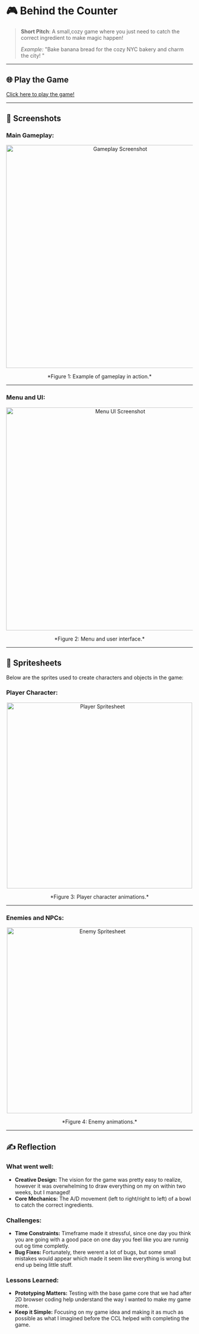 # 🎮 **Behind the Counter** 

> **Short Pitch**: A small,cozy game where you just need to catch the correct ingredient to make magic happen!
> 
> *Example:* "Bake banana bread for the cozy NYC bakery and charm the city! "

---

## 🌐 **Play the Game**
[Click here to play the game!](https://your-github-username.github.io/repository-name)

---

## 📸 **Screenshots**

### Main Gameplay:
<div style="text-align: center;">
  <img src="gameplay.png" alt="Gameplay Screenshot" width="600">
  <p>*Figure 1: Example of gameplay in action.*</p>
</div>

---

### Menu and UI:
<div style="text-align: center;">
  <img src="menu.png" alt="Menu UI Screenshot" width="600">
  <p>*Figure 2: Menu and user interface.*</p>
</div>

---

## 🎨 **Spritesheets**
Below are the sprites used to create characters and objects in the game:

### Player Character:
<div style="text-align: center;">
  <img src="playersheet.png" alt="Player Spritesheet" width="500">
  <p>*Figure 3: Player character animations.*</p>
</div>

---

### Enemies and NPCs:
<div style="text-align: center;">
  <img src="enemysheet.png" alt="Enemy Spritesheet" width="500">
  <p>*Figure 4: Enemy animations.*</p>
</div>

---

## ✍️ **Reflection**

### What went well:
- **Creative Design:** The vision for the game was pretty easy to realize, however it was overwhelming to draw everything on my on within two weeks, but I managed!
- **Core Mechanics:** The A/D movement (left to right/right to left) of a bowl to catch the correct ingredients. 

### Challenges:
- **Time Constraints:** Timeframe made it stressful, since one day you think you are going with a good pace on one day you feel like you are runnig out og time completly. 
- **Bug Fixes:** Fortunately, there werent a lot of bugs, but some small mistakes would appear which made it seem like everything is wrong but end up being little stuff.

### Lessons Learned:
- **Prototyping Matters:** Testing with the base game core that we had after 2D browser coding help understand the way I wanted to make my game more.
- **Keep it Simple:** Focusing on my game idea and making it as much as possible as what I imagined before the CCL helped with completing the game.
